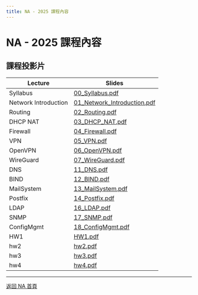 ```yaml
---
title: NA - 2025 課程內容
---
```


# NA - 2025 課程內容

## 課程投影片

| Lecture | Slides |
| ------- | ------ |
| Syllabus | [00_Syllabus.pdf](/na/2025/00_Syllabus.pdf) |
| Network Introduction | [01_Network_Introduction.pdf](/na/2025/01_Network_Introduction.pdf) |
| Routing | [02_Routing.pdf](/na/2025/02_Routing.pdf) |
| DHCP NAT | [03_DHCP_NAT.pdf](/na/2025/03_DHCP_NAT.pdf) |
| Firewall | [04_Firewall.pdf](/na/2025/04_Firewall.pdf) |
| VPN | [05_VPN.pdf](/na/2025/05_VPN.pdf) |
| OpenVPN | [06_OpenVPN.pdf](/na/2025/06_OpenVPN.pdf) |
| WireGuard | [07_WireGuard.pdf](/na/2025/07_WireGuard.pdf) |
| DNS | [11_DNS.pdf](/na/2025/11_DNS.pdf) |
| BIND | [12_BIND.pdf](/na/2025/12_BIND.pdf) |
| MailSystem | [13_MailSystem.pdf](/na/2025/13_MailSystem.pdf) |
| Postfix | [14_Postfix.pdf](/na/2025/14_Postfix.pdf) |
| LDAP | [16_LDAP.pdf](/na/2025/16_LDAP.pdf) |
| SNMP | [17_SNMP.pdf](/na/2025/17_SNMP.pdf) |
| ConfigMgmt | [18_ConfigMgmt.pdf](/na/2025/18_ConfigMgmt.pdf) |
| HW1 | [HW1.pdf](/na/2025/HW1.pdf) |
| hw2 | [hw2.pdf](/na/2025/hw2.pdf) |
| hw3 | [hw3.pdf](/na/2025/hw3.pdf) |
| hw4 | [hw4.pdf](/na/2025/hw4.pdf) |

---

[返回 NA 首頁](/na/)
